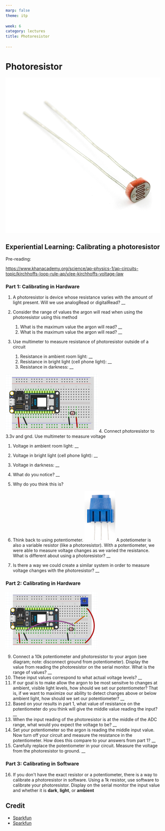 ```yaml
---
marp: false
theme: itp

week: 6
category: lectures
title: Photoresistor

---
```


<!-- headingDivider: 2 -->

# Photoresistor

<img src="lecture_photocell.assets/09088-02-L.jpg" alt="Photoresistor" style="width:550px" />





## Experiential Learning: Calibrating a photoresistor 

Pre-reading:

https://www.khanacademy.org/science/ap-physics-1/ap-circuits-topic/kirchhoffs-loop-rule-ap/v/ee-kirchhoffs-voltage-law



### Part 1: Calibrating in Hardware

1. A photoresistor is device whose resistance varies with the amount of light present. Will we use analogRead or digitalRead? __

2. Consider the range of values the argon will read when using the photoresistor using this method

   1. What is the maximum value the argon will read?  __ <!-- 4095 -->
   2. What is the maximum value the argon will read?  __ <!-- 0 -->

   

3. Use multimeter to measure resistance of photoresistor outside of a circuit

   1. Resistance in ambient room light: __ <!-- 2k -->
   2. Resistance in bright light (cell phone light): __ <!-- 500 -->
   3. Resistance in darkness: __ <!-- 9k -->

<img src="lecture_photocell.assets/1568075929357.png" alt="wiring" style="width:300px" />
4. Connect photoresistor to 3.3v and gnd. Use multimeter to measure voltage

   1. Voltage in ambient room light: __ <!-- 3.3v -->
   2. Voltage in bright light (cell phone light): __ <!-- 3.3v -->
   3. Voltage in darkness: __ <!-- 3.3v -->

5. What do you notice? __ <!-- The voltage is always the same-->

6. Why do you think this is? <!-- The resistance varies, but the voltage drop is always the same by KVL -->

   

7. Think back to using potentiometer. <img src ="lecture_photocell.assets/1568076047756.png" style="width:100px" alt="potentiometer" />
A potetiometer is also a variable resistor (like a photoresistor). With a potentiometer, we were able to measure voltage changes as we varied the resistance. What is different about using a photoresistor? __ <!-- The pot has three terminal which creates a voltage divider; there are two different "resistors" and we are measure the ratio of the two -->

8. Is there a way we could create a similar system in order to measure voltage changes with the photoresistor? __ <!-- use a fixed second resistor -->



### Part 2: Calibrating in Hardware
<img src="lecture_photocell.assets/1568075735308.png" alt="wiring" style="width:300px" />


9. Connect a 10k potentiometer and photoresistor to your argon (see diagram; note: disconnect ground from potentiometer). Display the value from reading the photoresistor on the serial monitor. What is the range of values? __ <!-- 0 - 4095; note they will only use two terminals from pot -->
10. These input values correspond to what actual voltage levels? __ <!-- 0 - 3.3v -->
11. If our goal is to make allow the argon to be most sensitve to changes at ambient, visible light levels, how should we set our potentiometer? That is, if we want to maximize our ability to detect changes above or below ambient light, how should we set our potentiometer? __ <!-- the pot should be set to the same resistance as the photoresistor at ambient light -->
12. Based on your results in part 1, what value of resistance on the potentiometer do you think will give the middle value reading the input? __ <!-- should be same as resistance at ambient light -->
13. When the input reading of the photoresistor is at the middle of the ADC range, what would you expect the voltage to be? __
14. Set your potentiometer so the argon is reading the middle input value. Now turn off your circuit and measure the resistance in the potentiometer. How does this compare to your answers from part 1? __ 
15. Carefully replace the potentiometer in your circuit. Measure the voltage from the photoresistor to ground. __



### Part 3: Calibrating in Software
16. If you don't have the exact resistor or a potentiometer, there is a way to calibrate a photoresistor in software. Using a 1k resistor, use software to calibrate your photoresistor. Display on the serial monitor the input value and whether it is **dark**, **light**, or **ambient**


## Credit

- [Sparkfun](https://www.sparkfun.com/products/9088)
- [Sparkfun](https://www.sparkfun.com/products/9806)
